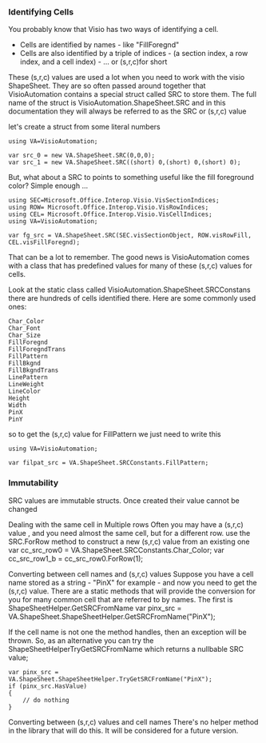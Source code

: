 ### Identifying Cells

You probably know that Visio has two ways of identifying a cell.

* Cells are identified by names - like "FillForegnd"
* Cells are also identified by a triple of indices - \(a section index, a row index, and a cell index\) - ... or \(s,r,c\)for short

These \(s,r,c\) values are used a lot when you need to work with the visio ShapeSheet. They are so often passed around together that VisioAutomation contains a special struct called SRC to store them. The full name of the struct is VisioAutomation.ShapeSheet.SRC and in this documentation they will always be referred to as the SRC or \(s,r,c\) value

let's create a struct from some literal numbers

```
using VA=VisioAutomation;

var src_0 = new VA.ShapeSheet.SRC(0,0,0);
var src_1 = new VA.ShapeSheet.SRC((short) 0,(short) 0,(short) 0);
```

But, what about a SRC to points to something useful like the fill foreground color? Simple enough ...

```
using SEC=Microsoft.Office.Interop.Visio.VisSectionIndices;
using ROW= Microsoft.Office.Interop.Visio.VisRowIndices;
using CEL= Microsoft.Office.Interop.Visio.VisCellIndices;
using VA=VisioAutomation;

var fg_src = VA.ShapeSheet.SRC(SEC.visSectionObject, ROW.visRowFill, CEL.visFillForegnd);
```

That can be a lot to remember. The good news is VisioAutomation comes with a class that has predefined values for many of these \(s,r,c\) values for cells.

Look at the static class called VisioAutomation.ShapeSheet.SRCConstans there are hundreds of cells identified there. Here are some commonly used ones:

```
Char_Color 
Char_Font 
Char_Size 
FillForegnd 
FillForegndTrans 
FillPattern 
FillBkgnd 
FillBkgndTrans 
LinePattern 
LineWeight 
LineColor 
Height 
Width 
PinX 
PinY 
```

so to get the \(s,r,c\) value for FillPattern we just need to write this

```
using VA=VisioAutomation;

var filpat_src = VA.ShapeSheet.SRCConstants.FillPattern;
```

### Immutability

SRC values are immutable structs. Once created their value cannot be changed

Dealing with the same cell in Multiple rows Often you may have a \(s,r,c\) value , and you need almost the same cell, but for a different row. use the SRC.ForRow method to construct a new \(s,r,c\) value from an existing one var cc\_src\_row0 = VA.ShapeSheet.SRCConstants.Char\_Color; var cc\_src\_row1\_b = cc\_src\_row0.ForRow\(1\);

Converting between cell names and \(s,r,c\) values Suppose you have a cell name stored as a string - "PinX" for example - and now you need to get the \(s,r,c\) value. There are a static methods that will provide the conversion for you for many common cell that are referred to by names. The first is ShapeSheetHelper.GetSRCFromName var pinx\_src = VA.ShapeSheet.ShapeSheetHelper.GetSRCFromName\("PinX"\);

If the cell name is not one the method handles, then an exception will be thrown. So, as an alternative you can try the ShapeSheetHelperTryGetSRCFromName which returns a nullbable SRC value;

```
var pinx_src = VA.ShapeSheet.ShapeSheetHelper.TryGetSRCFromName("PinX");
if (pinx_src.HasValue)
{
    // do nothing
}
```

Converting between \(s,r,c\) values and cell names There's no helper method in the library that will do this. It will be considered for a future version.

